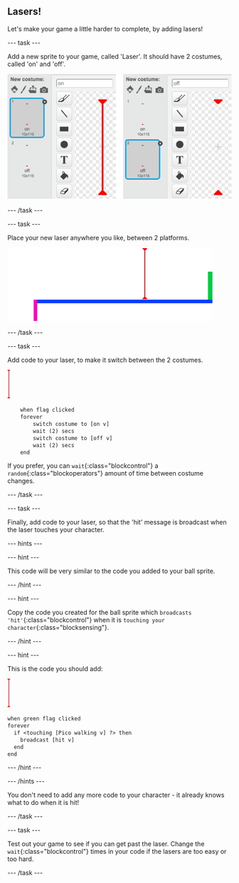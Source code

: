 ## Lasers!

Let's make your game a little harder to complete, by adding lasers!

--- task ---

Add a new sprite to your game, called 'Laser'. It should have 2 costumes, called 'on' and 'off'.

![screenshot](images/dodge-lasers-costume.png)

--- /task ---

--- task ---

Place your new laser anywhere you like, between 2 platforms.

![screenshot](images/dodge-lasers-position.png)

--- /task ---

--- task ---

Add code to your laser, to make it switch between the 2 costumes.

![laser sprite](images/laser_sprite.png)

```blocks
	when flag clicked
	forever
		switch costume to [on v]
		wait (2) secs
		switch costume to [off v]
		wait (2) secs
	end
```

If you prefer, you can `wait`{:class="blockcontrol"} a `random`{:class="blockoperators"} amount of time between costume changes.

--- /task ---

--- task ---

Finally, add code to your laser, so that the 'hit' message is broadcast when the laser touches your character. 

--- hints ---

--- hint ---

This code will be very similar to the code you added to your ball sprite.

--- /hint ---

--- hint ---

Copy the code you created for the ball sprite which `broadcasts 'hit'`{:class="blockcontrol"} when it is `touching your character`{:class="blocksensing"}.

--- /hint ---

--- hint ---

This is the code you should add:

![laser sprite](images/laser_sprite.png)

```blocks
when green flag clicked
forever 
  if <touching [Pico walking v] ?> then 
    broadcast [hit v]
  end
end
```

--- /hint ---

--- /hints ---

You don't need to add any more code to your character - it already knows what to do when it is hit!

--- /task ---

--- task ---

Test out your game to see if you can get past the laser. Change the `wait`{:class="blockcontrol"} times in your code if the lasers are too easy or too hard.

--- /task ---
